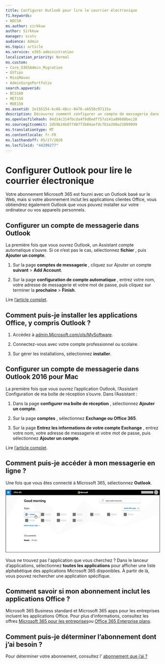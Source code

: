 ```yaml
---
title: Configurer Outlook pour lire le courrier électronique
f1.keywords:
- NOCSH
ms.author: sirkkuw
author: Sirkkuw
manager: scotv
audience: Admin
ms.topic: article
ms.service: o365-administration
localization_priority: Normal
ms.custom:
- Core_O365Admin_Migration
- GSTips
- MiniMaven
- AdminSurgePortfolio
search.appverid:
- BCS160
- MET150
- MOE150
ms.assetid: 2e155154-bc66-48cc-8476-ab558c97115a
description: Découvrez comment configurer un compte de messagerie dans Outlook pour Windows et Mac, et pour savoir comment installer les applications Office et accéder aux courriers électroniques en ligne.
ms.openlocfilehash: 04d14c314fbcda4f8d0edff57a141a89688bec28
ms.sourcegitcommit: 2d59b24b877487f3b84aefdc7b1e200a21009999
ms.translationtype: MT
ms.contentlocale: fr-FR
ms.lasthandoff: 05/27/2020
ms.locfileid: "44399277"
---
```

# <a name="set-up-outlook-to-read-email"></a>Configurer Outlook pour lire le courrier électronique

Votre abonnement Microsoft 365 est fourni avec un Outlook basé sur le Web, mais si votre abonnement inclut les applications clientes Office, vous obtiendrez également Outlook que vous pouvez installer sur votre ordinateur ou vos appareils personnels.
  
## <a name="set-up-an-email-account-in-outlook"></a>Configurer un compte de messagerie dans Outlook

La première fois que vous ouvrez Outlook, un Assistant compte automatique s’ouvre. Si ce n’est pas le cas, sélectionnez **fichier** , puis **Ajouter un compte**.
  
1. Sur la page **comptes de messagerie** , cliquez sur Ajouter un compte **suivant** \> **Add Account**.
    
2. Sur la page **configuration de compte automatique** , entrez votre nom, votre adresse de messagerie et votre mot de passe, puis cliquez sur terminer la **prochaine** \> **Finish**.
    
Lire [l’article complet](https://support.office.com/article/6e27792a-9267-4aa4-8bb6-c84ef146101b.aspx).
  
## <a name="how-do-i-install-the-office-apps-including-outlook"></a>Comment puis-je installer les applications Office, y compris Outlook ?

1. Accédez à [admin.Microsoft.com/ols/MySoftware](https://admin.microsoft.com/OLS/MySoftware.aspx).
    
2. Connectez-vous avec votre compte professionnel ou scolaire.
    
3. Sur gérer les installations, sélectionnez **installer**.
    
## <a name="set-up-an-email-account-in-outlook-2016-for-mac"></a>Configurer un compte de messagerie dans Outlook 2016 pour Mac

La première fois que vous ouvrez l’application Outlook, l’Assistant Configuration de ma boîte de réception s’ouvre. Dans l’Assistant : 
  
1. Dans la page **configurer ma boîte de réception** , sélectionnez **Ajouter un compte**.
    
2. Sur la page **comptes** , sélectionnez **Exchange ou Office 365**.
    
3. Sur la page **Entrez les informations de votre compte Exchange** , entrez votre nom, votre adresse de messagerie et votre mot de passe, puis sélectionnez **Ajouter un compte**.
    
Lire [l’article complet](https://support.office.com/article/6e27792a-9267-4aa4-8bb6-c84ef146101b.aspx#PickTab=Outlook_for_Mac). 
  
## <a name="how-do-i-access-my-mail-online"></a>Comment puis-je accéder à mon messagerie en ligne ?

Une fois que vous êtes connecté à Microsoft 365, sélectionnez **Outlook**.
  
![Page d’accueil de Microsoft 365 avec l’application Outlook mise en surbrillance](../../media/3ceee838-9d85-4af3-95a6-fbcee11036f4.png)
  
Vous ne trouvez pas l'application que vous cherchez ? Dans le lanceur d’applications, sélectionnez **toutes les applications** pour afficher une liste alphabétique des applications Microsoft 365 disponibles. À partir de là, vous pouvez rechercher une application spécifique. 
  
## <a name="how-do-i-know-if-my-subscription-includes-office-apps"></a>Comment savoir si mon abonnement inclut les applications Office ?

Microsoft 365 Business standard et Microsoft 365 apps pour les entreprises incluent les applications Office. Pour plus d’informations, consultez les offres [Microsoft 365 pour les entreprises](https://go.microsoft.com/fwlink/p/?LinkId=723731)ou [Office 365 Enterprise plans](https://go.microsoft.com/fwlink/p/?LinkId=800029).
  
## <a name="how-do-i-determine-what-subscription-i-have"></a>Comment puis-je déterminer l’abonnement dont j’ai besoin ?

Pour déterminer votre abonnement, consultez l' [abonnement que j’ai ?](../admin-overview/what-subscription-do-i-have.md)
  


